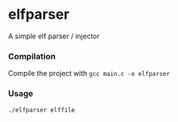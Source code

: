 # elfparser
A simple elf parser / injector

### Compilation
Compile the project with `gcc main.c -o elfparser`

### Usage
`./elfparser elffile`
